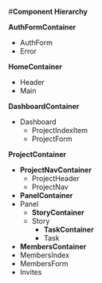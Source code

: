 #__Component Hierarchy__

__AuthFormContainer__  
* AuthForm
* Error

__HomeContainer__
* Header
* Main

__DashboardContainer__
* Dashboard
  * ProjectIndexItem
  * ProjectForm

__ProjectContainer__
* __ProjectNavContainer__
  * ProjectHeader
  * ProjectNav
* __PanelContainer__
* Panel
  * __StoryContainer__
  * Story
    * __TaskContainer__
    * Task
* __MembersContainer__
* MembersIndex
* MembersForm
* Invites
